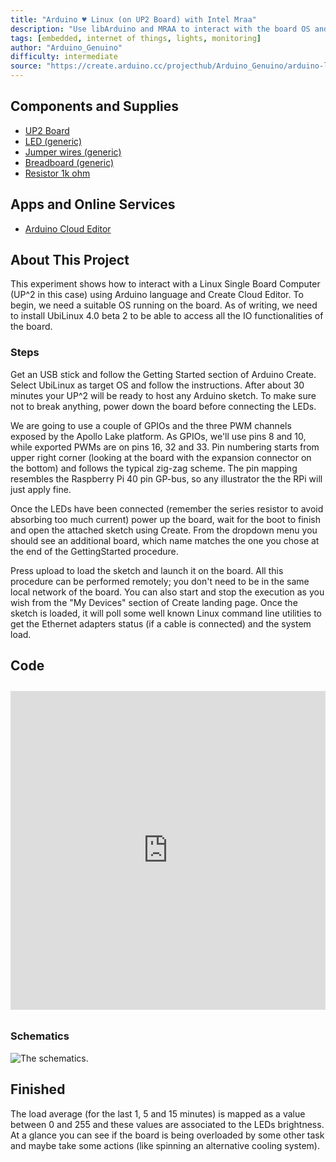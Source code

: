 ```yaml
---
title: "Arduino ♥ Linux (on UP2 Board) with Intel Mraa"
description: "Use libArduino and MRAA to interact with the board OS and report some nice stats with LEDs."
tags: [embedded, internet of things, lights, monitoring]
author: "Arduino_Genuino"
difficulty: intermediate
source: "https://create.arduino.cc/projecthub/Arduino_Genuino/arduino-linux-on-up2-board-with-intel-mraa-a30f87"
---
```


## Components and Supplies

- [UP2 Board](http://www.up-board.org/upsquared/)
- [LED (generic)](https://www.newark.com/14N9416?COM=ref_hackster)
- [Jumper wires (generic)](https://www.newark.com/88W2571?COM=ref_hackster)
- [Breadboard (generic)](https://www.newark.com/99W1759?COM=ref_hackster)
- [Resistor 1k ohm](https://www.newark.com/multicomp/mccfr0w4j0102a50/carbon-film-resistor-1kohm-250mw/dp/58K5001?COM=ref_hackster)

## Apps and Online Services

- [Arduino Cloud Editor](https://create.arduino.cc/editor)

## About This Project


This experiment shows how to interact with a Linux Single Board Computer (UP^2 in this case) using Arduino language and Create Cloud Editor. To begin, we need a suitable OS running on the board. As of writing, we need to install UbiLinux 4.0 beta 2 to be able to access all the IO functionalities of the board.

### Steps

Get an USB stick and follow the Getting Started section of Arduino Create. Select UbiLinux as target OS and follow the instructions. After about 30 minutes your UP^2 will be ready to host any Arduino sketch. To make sure not to break anything, power down the board before connecting the LEDs.

We are going to use a couple of GPIOs and the three PWM channels exposed by the Apollo Lake platform. As GPIOs, we'll use pins 8 and 10, while exported PWMs are on pins 16, 32 and 33. Pin numbering starts from upper right corner (looking at the board with the expansion connector on the bottom) and follows the typical zig-zag scheme. The pin mapping resembles the Raspberry Pi 40 pin GP-bus, so any illustrator the the RPi will just apply fine.

Once the LEDs have been connected (remember the series resistor to avoid absorbing too much current) power up the board, wait for the boot to finish and open the attached sketch using Create. From the dropdown menu you should see an additional board, which name matches the one you chose at the end of the GettingStarted procedure.

Press upload to load the sketch and launch it on the board. All this procedure can be performed remotely; you don't need to be in the same local network of the board. You can also start and stop the execution as you wish from the "My Devices" section of Create landing page. Once the sketch is loaded, it will poll some well known Linux command line utilities to get the Ethernet adapters status (if a cable is connected) and the system load.

## Code

<iframe src='https://create.arduino.cc/editor/Arduino_Genuino/c41ef010-c234-4f91-b016-28fe42d90ca9/preview?embed&snippet' style='height:510px;width:100%;margin:10px 0' frameborder='0'></iframe>

### Schematics
![The schematics.](assets/up2*leds*bb_GNal6juoCF.png)

## Finished

The load average (for the last 1, 5 and 15 minutes) is mapped as a value between 0 and 255 and these values are associated to the LEDs brightness. At a glance you can see if the board is being overloaded by some other task and maybe take some actions (like spinning an alternative cooling system).